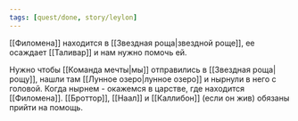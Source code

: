 ```yaml
---
tags: [quest/done, story/leylon]
---
```


[[Филомена]] находится в [[Звездная роща|звездной роще]], ее осаждает [[Таливар]] и нам нужно помочь ей.

Нужно чтобы [[Команда мечты|мы]] отправились в [[Звездная роща|рощу]], нашли там [[Лунное озеро|лунное озеро]] и нырнули в него с головой. Когда нырнем - окажемся в царстве, где находится [[Филомена]]. [[Броттор]], [[Наал]] и [[Каллибон]] (если он жив) обязаны прийти на помощь.

